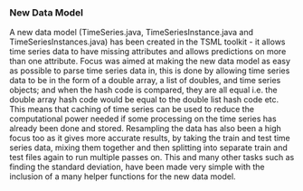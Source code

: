 ### New Data Model

A new data model (TimeSeries.java, TimeSeriesInstance.java and TimeSeriesInstances.java) has been created in the TSML toolkit - it allows time series data to have missing attributes and allows predictions on more than one attribute. Focus was aimed at making the new data model as easy as possible to parse time series data in, this is done by allowing time series data to be in the form of a double array, a list of doubles, and time series objects; and when the hash code is compared, they are all equal i.e. the double array hash code would be equal to the double list hash code etc. This means that caching of time series can be used to reduce the computational power needed if some processing on the time series has already been done and stored. Resampling the data has also been a high focus too as it gives more accurate results, by taking the train and test time series data, mixing them together and then splitting into separate train and test files again to run multiple passes on. This and many other tasks such as finding the standard deviation, have been made very simple with the inclusion of a many helper functions for the new data model.